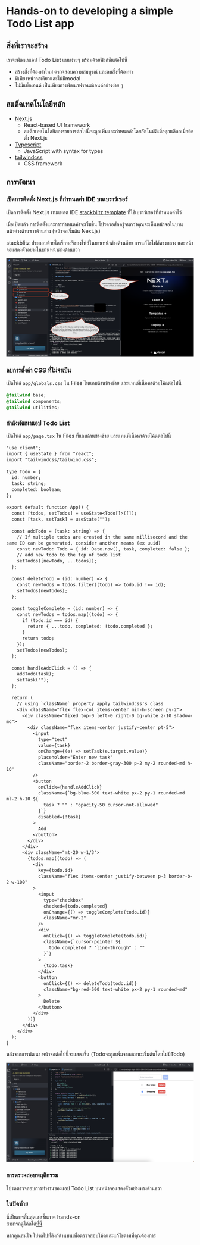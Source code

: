 # Hands-on to developing a simple Todo List app

## สิ่งที่เราจะสร้าง

เราจะพัฒนาแอป Todo List แบบง่ายๆ พร้อมด้วยฟังก์ชันต่อไปนี้

- สร้างสิ่งที่ต้องทำใหม่ ตรวจสอบความสมบูรณ์ และลบสิ่งที่ต้องทำ
- มีเพียงหน้าจอเดียวและไม่มีmodal
- ไม่มีแบ็กเอนด์ เป็นเพียงการพัฒนาฟรอนต์เอนด์อย่างง่าย ๆ

## สแต็คเทคโนโลยีหลัก

- [Next.js](https://nextjs.org/)
  - React-based UI framework
  - สแต็กเทคโนโลยีสองรายการต่อไปนี้จะถูกเพิ่มและกำหนดค่าโดยอัตโนมัติเมื่อคุณเลือกเมื่อติดตั้ง Next.js
- [Typescript](https://www.typescriptlang.org/)
  - JavaScript with syntax for types
- [tailwindcss](https://tailwindcss.com/)
  - CSS framework

## การพัฒนา

### เปิดการติดตั้ง Next.js ที่กำหนดค่า IDE บนเบราว์เซอร์

เปิดการติดตั้ง Next.js เทมเพลต IDE [stackblitz template](https://stackblitz.com/edit/nextjs) ที่ใช้เบราว์เซอร์ที่กำหนดค่าไว้

เมื่อเปิดแล้ว การติดตั้งและการกำหนดค่าจะเริ่มขึ้น โปรดรอสักครู่จนกว่าคุณจะเห็นหน้าจอในบานหน้าต่างด้านขวาด้านล่าง (หน้าจอเริ่มต้น Next.js)

stackblitz ประกอบด้วยไดเร็กทอรีของไฟล์ในบานหน้าต่างด้านซ้าย การแก้ไขไฟล์ตรงกลาง และหน้าจอแสดงตัวอย่างในบานหน้าต่างด้านขวา

![Next.js default display on stackblitz](../../../static/img/students/1st/nextjs_default_display.png)

### ลบการตั้งค่า CSS ที่ไม่จำเป็น

เปิดไฟล์ `app/globals.css` ใน Files ในแถบด้านข้างซ้าย และแทนที่เนื้อหาด้วยโค้ดต่อไปนี้

```css
@tailwind base;
@tailwind components;
@tailwind utilities;
```

### กำลังพัฒนาแอป Todo List

เปิดไฟล์ `app/page.tsx` ใน Files ที่แถบด้านข้างซ้าย และแทนที่เนื้อหาด้วยโค้ดต่อไปนี้

```tsx
"use client";
import { useState } from "react";
import "tailwindcss/tailwind.css";

type Todo = {
  id: number;
  task: string;
  completed: boolean;
};

export default function App() {
  const [todos, setTodos] = useState<Todo[]>([]);
  const [task, setTask] = useState("");

  const addTodo = (task: string) => {
    // If multiple todos are created in the same millisecond and the same ID can be generated, consider another means (ex uuid)
    const newTodo: Todo = { id: Date.now(), task, completed: false };
    // add new todo to the top of todo list
    setTodos([newTodo, ...todos]);
  };

  const deleteTodo = (id: number) => {
    const newTodos = todos.filter((todo) => todo.id !== id);
    setTodos(newTodos);
  };

  const toggleComplete = (id: number) => {
    const newTodos = todos.map((todo) => {
      if (todo.id === id) {
        return { ...todo, completed: !todo.completed };
      }
      return todo;
    });
    setTodos(newTodos);
  };

  const handleAddClick = () => {
    addTodo(task);
    setTask("");
  };

  return (
    // using `className` property apply tailwindcss's class
    <div className="flex flex-col items-center min-h-screen py-2">
      <div className="fixed top-0 left-0 right-0 bg-white z-10 shadow-md">
        <div className="flex items-center justify-center pt-5">
          <input
            type="text"
            value={task}
            onChange={(e) => setTask(e.target.value)}
            placeholder="Enter new task"
            className="border-2 border-gray-300 p-2 my-2 rounded-md h-10"
          />
          <button
            onClick={handleAddClick}
            className={`bg-blue-500 text-white px-2 py-1 rounded-md ml-2 h-10 ${
              task ? "" : "opacity-50 cursor-not-allowed"
            }`}
            disabled={!task}
          >
            Add
          </button>
        </div>
      </div>
      <div className="mt-20 w-1/3">
        {todos.map((todo) => (
          <div
            key={todo.id}
            className="flex items-center justify-between p-3 border-b-2 w-100"
          >
            <input
              type="checkbox"
              checked={todo.completed}
              onChange={() => toggleComplete(todo.id)}
              className="mr-2"
            />
            <div
              onClick={() => toggleComplete(todo.id)}
              className={`cursor-pointer ${
                todo.completed ? "line-through" : ""
              }`}
            >
              {todo.task}
            </div>
            <button
              onClick={() => deleteTodo(todo.id)}
              className="bg-red-500 text-white px-2 py-1 rounded-md"
            >
              Delete
            </button>
          </div>
        ))}
      </div>
    </div>
  );
}
```

หลังจากการพัฒนา หน้าจอต่อไปนี้จะแสดงขึ้น (Todoจะถูกเพิ่มจากสถานะเริ่มต้นโดยไม่มีTodo)

![Screen after development on stackblitz](../../../static/img/students/1st/screen_after_development.png)

### การตรวจสอบพฤติกรรม

โปรดตรวจสอบการทำงานของแอป Todo List บนหน้าจอแสดงตัวอย่างทางด้านขวา

### ในปิดท้าย

นี่เป็นการสิ้นสุดเซสชั่นภาค hands-on  
สามารถดูโค้ดได้[ที่นี่](https://github.com/minakamoto/pcshscr2023/tree/main/src/webapp/30min-exp-web-tech/1th/todo-list)  

หากคุณสนใจ โปรดไปที่ลิงก์ด้านบนเพื่อตรวจสอบโค้ดและแก้ไขตามที่คุณต้องการ
